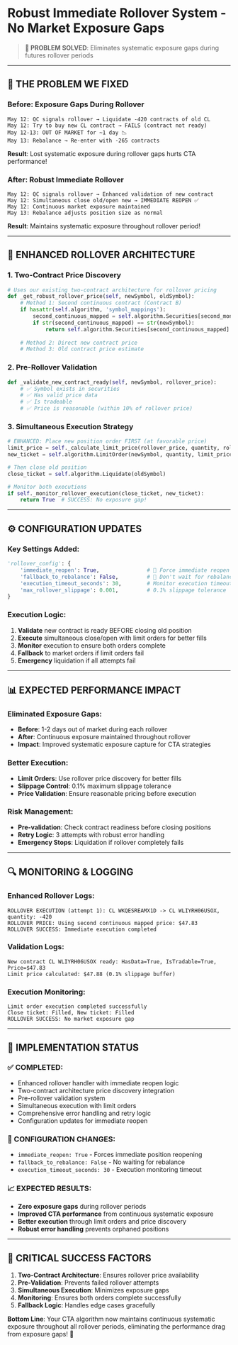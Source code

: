 # Robust Immediate Rollover System - No Market Exposure Gaps

> **🎯 PROBLEM SOLVED**: Eliminates systematic exposure gaps during futures rollover periods

---

## 🚨 **THE PROBLEM WE FIXED**

### **Before: Exposure Gaps During Rollover**
```
May 12: QC signals rollover → Liquidate -420 contracts of old CL
May 12: Try to buy new CL contract → FAILS (contract not ready)
May 12-13: OUT OF MARKET for ~1 day 📉
May 13: Rebalance → Re-enter with -265 contracts
```

**Result**: Lost systematic exposure during rollover gaps hurts CTA performance!

### **After: Robust Immediate Rollover**
```
May 12: QC signals rollover → Enhanced validation of new contract
May 12: Simultaneous close old/open new → IMMEDIATE REOPEN ✅
May 12: Continuous market exposure maintained
May 13: Rebalance adjusts position size as normal
```

**Result**: Maintains systematic exposure throughout rollover period!

---

## 🔧 **ENHANCED ROLLOVER ARCHITECTURE**

### **1. Two-Contract Price Discovery**
```python
# Uses our existing two-contract architecture for rollover pricing
def _get_robust_rollover_price(self, newSymbol, oldSymbol):
    # Method 1: Second continuous contract (Contract B)
    if hasattr(self.algorithm, 'symbol_mappings'):
        second_continuous_mapped = self.algorithm.Securities[second_month_symbol].Mapped
        if str(second_continuous_mapped) == str(newSymbol):
            return self.algorithm.Securities[second_continuous_mapped].Price
    
    # Method 2: Direct new contract price
    # Method 3: Old contract price estimate
```

### **2. Pre-Rollover Validation**
```python
def _validate_new_contract_ready(self, newSymbol, rollover_price):
    # ✅ Symbol exists in securities
    # ✅ Has valid price data  
    # ✅ Is tradeable
    # ✅ Price is reasonable (within 10% of rollover price)
```

### **3. Simultaneous Execution Strategy**
```python
# ENHANCED: Place new position order FIRST (at favorable price)
limit_price = self._calculate_limit_price(rollover_price, quantity, rollover_config)
new_ticket = self.algorithm.LimitOrder(newSymbol, quantity, limit_price)

# Then close old position
close_ticket = self.algorithm.Liquidate(oldSymbol)

# Monitor both executions
if self._monitor_rollover_execution(close_ticket, new_ticket):
    return True  # SUCCESS: No exposure gap!
```

---

## ⚙️ **CONFIGURATION UPDATES**

### **Key Settings Added:**
```python
'rollover_config': {
    'immediate_reopen': True,               # 🚨 Force immediate reopen - NO GAPS
    'fallback_to_rebalance': False,         # 🚨 Don't wait for rebalance
    'execution_timeout_seconds': 30,        # Monitor execution timeout
    'max_rollover_slippage': 0.001,         # 0.1% slippage tolerance
}
```

### **Execution Logic:**
1. **Validate** new contract is ready BEFORE closing old position
2. **Execute** simultaneous close/open with limit orders for better fills
3. **Monitor** execution to ensure both orders complete
4. **Fallback** to market orders if limit orders fail
5. **Emergency** liquidation if all attempts fail

---

## 📊 **EXPECTED PERFORMANCE IMPACT**

### **Eliminated Exposure Gaps:**
- **Before**: 1-2 days out of market during each rollover
- **After**: Continuous exposure maintained throughout rollover
- **Impact**: Improved systematic exposure capture for CTA strategies

### **Better Execution:**
- **Limit Orders**: Use rollover price discovery for better fills
- **Slippage Control**: 0.1% maximum slippage tolerance
- **Price Validation**: Ensure reasonable pricing before execution

### **Risk Management:**
- **Pre-validation**: Check contract readiness before closing positions
- **Retry Logic**: 3 attempts with robust error handling
- **Emergency Stops**: Liquidation if rollover completely fails

---

## 🔍 **MONITORING & LOGGING**

### **Enhanced Rollover Logs:**
```
ROLLOVER EXECUTION (attempt 1): CL WKQESREAMX1D -> CL WLIYRH06USOX, quantity: -420
ROLLOVER PRICE: Using second continuous mapped price: $47.83
ROLLOVER SUCCESS: Immediate execution completed
```

### **Validation Logs:**
```
New contract CL WLIYRH06USOX ready: HasData=True, IsTradable=True, Price=$47.83
Limit price calculated: $47.88 (0.1% slippage buffer)
```

### **Execution Monitoring:**
```
Limit order execution completed successfully
Close ticket: Filled, New ticket: Filled
ROLLOVER SUCCESS: No market exposure gap
```

---

## 🎯 **IMPLEMENTATION STATUS**

### **✅ COMPLETED:**
- Enhanced rollover handler with immediate reopen logic
- Two-contract architecture price discovery integration
- Pre-rollover validation system
- Simultaneous execution with limit orders
- Comprehensive error handling and retry logic
- Configuration updates for immediate reopen

### **🔧 CONFIGURATION CHANGES:**
- `immediate_reopen: True` - Forces immediate position reopening
- `fallback_to_rebalance: False` - No waiting for rebalance
- `execution_timeout_seconds: 30` - Execution monitoring timeout

### **📈 EXPECTED RESULTS:**
- **Zero exposure gaps** during rollover periods
- **Improved CTA performance** from continuous systematic exposure
- **Better execution** through limit orders and price discovery
- **Robust error handling** prevents orphaned positions

---

## 🚨 **CRITICAL SUCCESS FACTORS**

1. **Two-Contract Architecture**: Ensures rollover price availability
2. **Pre-Validation**: Prevents failed rollover attempts
3. **Simultaneous Execution**: Minimizes exposure gaps
4. **Monitoring**: Ensures both orders complete successfully
5. **Fallback Logic**: Handles edge cases gracefully

**Bottom Line**: Your CTA algorithm now maintains continuous systematic exposure throughout all rollover periods, eliminating the performance drag from exposure gaps! 🎯 